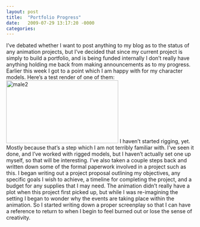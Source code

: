 ```yaml
---
layout: post
title:  "Portfolio Progress"
date:   2009-07-29 13:17:20 -0000
categories:
---
```


I’ve debated whether I want to post anything to my blog as to the status of any animation projects, but I’ve decided that since my current project is simply to build a portfolio, and is being funded internally I don’t really have anything holding me back from making announcements as to my progress.
Earlier this week I got to a point which I am happy with for my character models. Here’s a test render of one of them:
<img title="male2" height="168" alt="male2" width="300" class="alignnone size-medium wp-image-45" src="http://static.squarespace.com/static/521e80f7e4b0fe1b7d940134/521e831ce4b0bf248fe90ee7/521e832ae4b0bf248fe90fa3/1257556765000/male2.png?format=original" />
I haven’t started rigging, yet. Mostly because that’s a step which I am not terribly familiar with. I’ve seen it done, and I’ve worked with rigged models, but I haven’t actually set one up myself, so that will be interesting.
I’ve also taken a couple steps back and written down some of the formal paperwork involved in a project such as this. I began writing out a project proposal outlining my objectives, any specific goals I wish to achieve, a timeline for completing the project, and a budget for any supplies that I may need.
The animation didn’t really have a plot when this project first picked up, but while I was re-imagining the setting I began to wonder why the events are taking place within the animation. So I started writing down a proper screenplay so that I can have a reference to return to when I begin to feel burned out or lose the sense of creativity.
